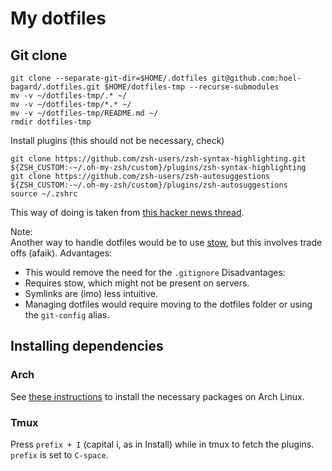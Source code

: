 # My dotfiles

## Git clone

```console
git clone --separate-git-dir=$HOME/.dotfiles git@github.com:hoel-bagard/.dotfiles.git $HOME/dotfiles-tmp --recurse-submodules
mv -v ~/dotfiles-tmp/.* ~/
mv -v ~/dotfiles-tmp/*.* ~/
mv -v ~/dotfiles-tmp/README.md ~/
rmdir dotfiles-tmp
```

Install plugins (this should not be necessary, check)

```console
git clone https://github.com/zsh-users/zsh-syntax-highlighting.git ${ZSH_CUSTOM:-~/.oh-my-zsh/custom}/plugins/zsh-syntax-highlighting
git clone https://github.com/zsh-users/zsh-autosuggestions ${ZSH_CUSTOM:-~/.oh-my-zsh/custom}/plugins/zsh-autosuggestions
source ~/.zshrc
```

This way of doing is taken from [this hacker news thread](https://news.ycombinator.com/item?id=11071754).

Note:\
Another way to handle dotfiles would be to use [stow](https://www.gnu.org/software/stow/), but this involves trade offs (afaik).
Advantages:
- This would remove the need for the `.gitignore`
Disadvantages:
- Requires stow, which might not be present on servers.
- Symlinks are (imo) less intuitive.
- Managing dotfiles would require moving to the dotfiles folder or using the `git-config` alias.

## Installing dependencies
### Arch
See [these instructions](https://github.com/hoel-bagard/arch-cheatsheet/blob/master/4-shell.md) to install the necessary packages on Arch Linux.

### Tmux
Press `prefix + I` (capital i, as in Install) while in tmux to fetch the plugins. `prefix` is set to `C-space`.
